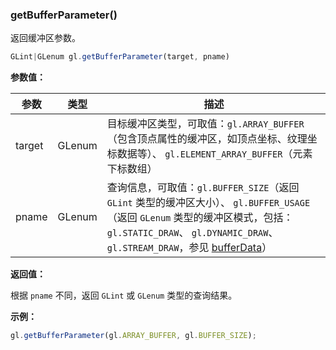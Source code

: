 ### getBufferParameter()

返回缓冲区参数。

```js
GLint|GLenum gl.getBufferParameter(target, pname)
```

**参数值：**

|参数|类型|描述|
|-|-|-|
|target|GLenum|目标缓冲区类型，可取值：`gl.ARRAY_BUFFER`（包含顶点属性的缓冲区，如顶点坐标、纹理坐标数据等）、 `gl.ELEMENT_ARRAY_BUFFER`（元素下标数组）|
|pname|GLenum|查询信息，可取值：`gl.BUFFER_SIZE`（返回 `GLint` 类型的缓冲区大小）、 `gl.BUFFER_USAGE`（返回 `GLenum` 类型的缓冲区模式，包括：`gl.STATIC_DRAW`、 `gl.DYNAMIC_DRAW`、 `gl.STREAM_DRAW`，参见 [bufferData](#bufferData)）|

**返回值：**

根据 `pname` 不同，返回 `GLint` 或 `GLenum` 类型的查询结果。

**示例：**

```js
gl.getBufferParameter(gl.ARRAY_BUFFER, gl.BUFFER_SIZE);
```

